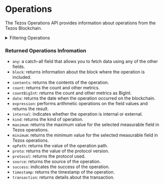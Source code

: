 # Operations

The Tezos Operations API provides information about operations from the Tezos Blockchain.

<details>

<summary>Filtering Operations</summary>

You can filter the operations using the following fields:

-   `any`: A catch-all filter that applies OR logic and can be used with other fields.
-   `block`: filter by the block where the operation is included.
-   `blockHash`: filter by the hash of the block.
-   `contents`: filter by the contents of the operation.
-   `date`: filter by the date of the operations.
-   `internal`: filter whether the operation is internal or external.
-   `kind`: filter by the type of operation.
-   `opPath`: filter by the value of the operation path.
-   `options`: filter data by ordering, sorting, and constraining.
-   `proto`: filter by the value of the protocol version.
-   `protocol`: filter by the protocol used.
-   `source`: filter by the source of the operation.
-   `success`: filter by the success of the operation.
-   `time`: filter by the time of the operation.
-   `transactionHash`: filter by the hash of the transaction.
-   `transactionSource`: filter by the source of the transaction.

</details>

### Returned Operations Infromation

- `any`: a catch-all field that allows you to fetch data using any of the other fields.
- `block`: returns information about the block where the operation is included.
- `contents`: returns the contents of the operation.
- `count`: returns the count and other metrics.
- `countBigInt`: returns the count and other metrics as BigInt.
- `date`: returns the date when the operation occurred on the blockchain.
- `expression`: performs arithmetic operations on the field values and returns the result.
- `internal`: indicates whether the operation is internal or external.
- `kind`: returns the kind of operation.
- `maximum`: returns the maximum value for the selected measurable field in Tezos operations.
- `minimum`: returns the minimum value for the selected measurable field in Tezos operations.
- `opPath`: returns the value of the operation path.
- `proto`: returns the value of the protocol version.
- `protocol`: returns the protocol used.
- `source`: returns the source of the operation.
- `success`: indicates the success of the operation.
- `timestamp`: returns the timestamp of the operation.
- `transaction`: returns details about the transaction.
